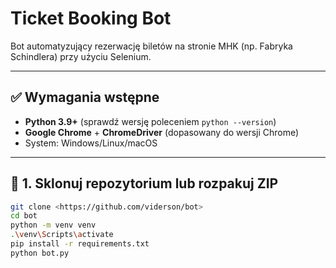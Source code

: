 # Ticket Booking Bot

Bot automatyzujący rezerwację biletów na stronie MHK (np. Fabryka Schindlera) przy użyciu Selenium.

---

## ✅ Wymagania wstępne
- **Python 3.9+** (sprawdź wersję poleceniem `python --version`)
- **Google Chrome** + **ChromeDriver** (dopasowany do wersji Chrome)
- System: Windows/Linux/macOS

---

## 🔹 1. Sklonuj repozytorium lub rozpakuj ZIP
```bash
git clone <https://github.com/viderson/bot>
cd bot
python -m venv venv
.\venv\Scripts\activate
pip install -r requirements.txt
python bot.py
